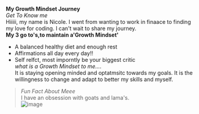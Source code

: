 **My Growth Mindset Journey**   
*Get To Know me*  
Hiiiii, my name is Nicole.
I went from wanting to work in finaace to finding my love for coding. I can't wait to share my journey.  
**My 3 go to's,to maintain a'Growth Mindset'**
- A balanced healthy diet and enough rest
- Affirmations all day every day!!
- Self relfct, most imporntly be your biggest critic  
*what is a Growth Mindset to me....*  
It is staying opening minded and optatmsitc towards my goals. It is the willingness to change and adapt to better my skills and myself.  
 >*Fun Fact About Meee*  
I have an obsession with goats and lama's.  
![image](https://user-images.githubusercontent.com/128368731/226328111-f090688a-1fd8-4618-aeaf-eac791bb25ab.png)
